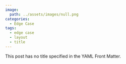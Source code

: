 ```yaml
---
image:
  path: ../assets/images/null.png
categories:
  - Edge Case
tags:
  - edge case
  - layout
  - title
---
```


This post has no title specified in the YAML Front Matter.
